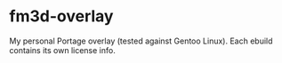 # fm3d-overlay
My personal Portage overlay (tested against Gentoo Linux). Each ebuild contains its own license info.
